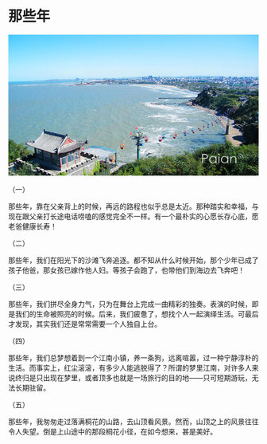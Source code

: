 # 那些年

![蓬莱远眺](images/penglai.jpg)

（一）

那些年，靠在父亲背上的时候，再远的路程也似乎总是太近。那种踏实和幸福，与现在跟父亲打长途电话唠嗑的感觉完全不一样。有一个最朴实的心愿长存心底，愿老爸健康长寿！
 
（二）

那些年，我们在阳光下的沙滩飞奔追逐。都不知从什么时候开始，那个少年已成了孩子他爸，那女孩已嫁作他人妇。等孩子会跑了，也带他们到海边去飞奔吧！
 
（三）

那些年，我们拼尽全身力气，只为在舞台上完成一曲精彩的独奏。表演的时候，即是我们的生命被照亮的时候。后来，我们疲惫了，想找个人一起演绎生活。可最后才发现，其实我们还是常常需要一个人独自上台。
 
（四）

那些年，我们总梦想着到一个江南小镇，养一条狗，远离喧嚣，过一种宁静淳朴的生活。而事实上，红尘滚滚，有多少人能逃脱得了？所谓的梦里江南，对许多人来说终归是只出现在梦里，或者顶多也就是一场旅行的目的地——只可短期游玩，无法长期驻留。
 
（五）

那些年，我匆匆走过落满桐花的山路，去山顶看风景。然而，山顶之上的风景往往令人失望。倒是上山途中的那段桐花小径，在如今想来，甚是美好。